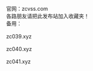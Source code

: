官网：zcvss.com<br> 
各路朋友请把此发布站加入收藏夹！<br>
备用：<br>
<br>
zc039.xyz<br>
       <br>
zc040.xyz<br>
       <br>
zc041.xyz<br>
       <br>


       
